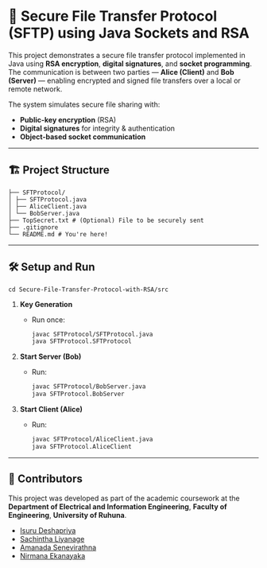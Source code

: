 # 🔐 Secure File Transfer Protocol (SFTP) using Java Sockets and RSA
 
This project demonstrates a secure file transfer protocol implemented in Java using **RSA encryption**, **digital signatures**, and **socket programming**. The communication is between two parties — **Alice (Client)** and **Bob (Server)** — enabling encrypted and signed file transfers over a local or remote network.

The system simulates secure file sharing with:
- **Public-key encryption** (RSA)
- **Digital signatures** for integrity & authentication
- **Object-based socket communication**

---

## 🏗️ Project Structure

```
├── SFTProtocol/
│ ├── SFTProtocol.java 
│ ├── AliceClient.java 
│ └── BobServer.java 
├── TopSecret.txt # (Optional) File to be securely sent
├── .gitignore 
└── README.md # You're here!
```

---

## 🛠️ Setup and Run

```
cd Secure-File-Transfer-Protocol-with-RSA/src
```

1. **Key Generation**
   - Run once:  
     ```bash
     javac SFTProtocol/SFTProtocol.java
     java SFTProtocol.SFTProtocol
     ```

2. **Start Server (Bob)**
   - Run:
     ```bash
     javac SFTProtocol/BobServer.java
     java SFTProtocol.BobServer
     ```

3. **Start Client (Alice)**
   - Run:
     ```bash
     javac SFTProtocol/AliceClient.java
     java SFTProtocol.AliceClient
     ```

---

## 🤝 Contributors

This project was developed as part of the academic coursework at the **Department of Electrical and Information Engineering**, **Faculty of Engineering**, **University of Ruhuna**.

 - [Isuru Deshapriya](https://github.com/i-s-u-r-u)
 - [Sachintha Liyanage](https://github.com/sachinthaliyanage)
 - [Amanada Senevirathna](https://github.com/ACSENEVIRATHNA)
 - [Nirmana Ekanayaka](https://github.com/EkanayakaSAND)

